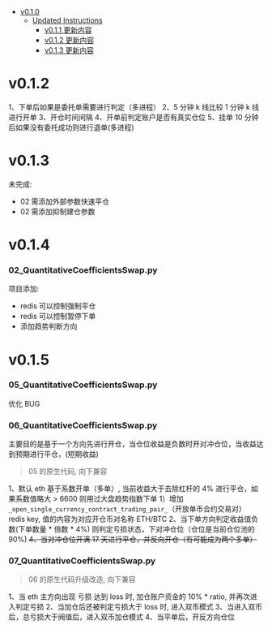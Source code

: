- [v0.1.0](#v11800)
  - [Updated Instructions](#updated-instructions)
    - [v0.1.1 更新内容](#v011)
    - [v0.1.2 更新内容](#v012)
    - [v0.1.3 更新内容](#v013)


# v0.1.2

1、下单后如果是委托单需要进行判定（多进程）
2、5 分钟 k 线比较 1 分钟 k 线进行开单
3、开仓时间间隔
4、开单前判定账户是否有真实仓位
5、挂单 10 分钟后如果没有委托成功则进行退单(多进程)


# v0.1.3

未完成:
  * 02 需添加外部参数快速平仓
  * 02 需添加抑制建仓参数

# v0.1.4

### 02_QuantitativeCoefficientsSwap.py

项目添加:
  * redis 可以控制强制平仓
  * redis 可以控制暂停下单
  * 添加趋势判断方向

# v0.1.5

### 05_QuantitativeCoefficientsSwap.py

优化 BUG

### 06_QuantitativeCoefficientsSwap.py

主要目的是基于一个方向先进行开仓，当仓位收益是负数时开对冲仓位，当收益达到预期进行平仓，(短期收益)

> 05 的原生代码, 向下兼容

1、默认 eth 基于系数开单（多单）, 当前收益大于去除杠杆的 4% 进行平仓，如果系数值略大 > 6600 则用过大盘趋势指数下单
   1）增加 `_open_single_currency_contract_trading_pair_`（开放单币合约交易对） redis key, 值的内容为对应开仓币对名称 ETH/BTC
2、当下单方向判定收益值负数(下单数量 * 倍数 * 4%) 则判定亏损状态，下对冲仓位（仓位是当前仓位池的 90%)
~~4、当对冲仓位开满 17 天进行平仓，并反向开仓（有可能成为两个多单）~~

### 07_QuantitativeCoefficientsSwap.py

> 06 的原生代码升级改造, 向下兼容

1、当 eth 主方向出现 亏损 达到 loss 时, 加仓账户资金的 10% * ratio, 并再次进入判定亏损
2、当加仓后还被判定亏损大于 loss 时, 进入双币模式
3、当进入双币后，总亏损大于阀值后，进入双币加仓模式
4、当平单后，开反方向仓位